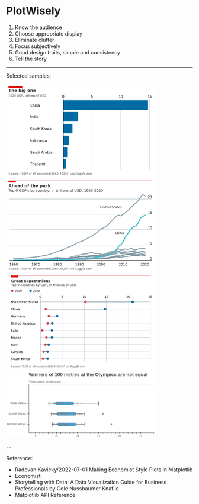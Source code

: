 # PlotWisely

1. Know the audience
2. Choose appropriate display
3. Eliminate clutter
4. Focus subjectively
5. Good design traits, simple and consistency
6. Tell the story





---

Selected samples:


<img src="assets/1.png" width="400">

<img src="assets/2.png" width="400">

<img src="assets/3.png" width="400">

<img src="assets/boxplot.png" width="400">


--


Reference:
- Radovan Kavicky/2022-07-01 Making Economist Style Plots in Matplotlib
- Economist
- Storytelling with Data: A Data Visualization Guide for Business Professionals by Cole Nussbaumer Knaflic
- Matplotlib API Reference
